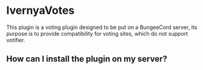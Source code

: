 # IvernyaVotes

This plugin is a voting plugin designed to be put on a BungeeCord server, its purpose is to provide compatibility for voting sites, which do not support votifier.

## How can I install the plugin on my server?
